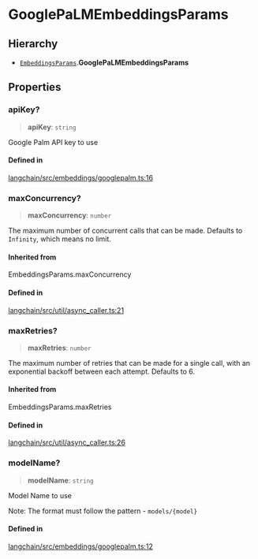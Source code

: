 GooglePaLMEmbeddingsParams
==========================

Hierarchy[​](#hierarchy "Direct link to Hierarchy")
---------------------------------------------------

*   [`EmbeddingsParams`](/docs/api/embeddings_base/types/EmbeddingsParams).**GooglePaLMEmbeddingsParams**

Properties[​](#properties "Direct link to Properties")
------------------------------------------------------

### apiKey?[​](#apikey "Direct link to apiKey?")

> **apiKey**: `string`

Google Palm API key to use

#### Defined in[​](#defined-in "Direct link to Defined in")

[langchain/src/embeddings/googlepalm.ts:16](https://github.com/hwchase17/langchainjs/blob/46e1734/langchain/src/embeddings/googlepalm.ts#L16)

### maxConcurrency?[​](#maxconcurrency "Direct link to maxConcurrency?")

> **maxConcurrency**: `number`

The maximum number of concurrent calls that can be made. Defaults to `Infinity`, which means no limit.

#### Inherited from[​](#inherited-from "Direct link to Inherited from")

EmbeddingsParams.maxConcurrency

#### Defined in[​](#defined-in-1 "Direct link to Defined in")

[langchain/src/util/async\_caller.ts:21](https://github.com/hwchase17/langchainjs/blob/46e1734/langchain/src/util/async_caller.ts#L21)

### maxRetries?[​](#maxretries "Direct link to maxRetries?")

> **maxRetries**: `number`

The maximum number of retries that can be made for a single call, with an exponential backoff between each attempt. Defaults to 6.

#### Inherited from[​](#inherited-from-1 "Direct link to Inherited from")

EmbeddingsParams.maxRetries

#### Defined in[​](#defined-in-2 "Direct link to Defined in")

[langchain/src/util/async\_caller.ts:26](https://github.com/hwchase17/langchainjs/blob/46e1734/langchain/src/util/async_caller.ts#L26)

### modelName?[​](#modelname "Direct link to modelName?")

> **modelName**: `string`

Model Name to use

Note: The format must follow the pattern - `models/{model}`

#### Defined in[​](#defined-in-3 "Direct link to Defined in")

[langchain/src/embeddings/googlepalm.ts:12](https://github.com/hwchase17/langchainjs/blob/46e1734/langchain/src/embeddings/googlepalm.ts#L12)